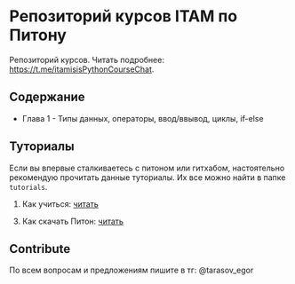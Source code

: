 # Репозиторий курсов ITAM по Питону

Репозиторий курсов. Читать подробнее: https://t.me/itamisisPythonCourseChat.

## Содержание

- Глава 1 - Типы данных, операторы, ввод/ввывод, циклы, if-else

## Туториалы

Если вы впервые сталкиваетесь с питоном или гитхабом, настоятельно рекомендую прочитать данные туториалы. Их все можно найти в папке `tutorials`.

1. Как учиться: [читать](https://github.com/EgorTarasov/ITAM.PythonCource/blob/main/tutorials/1_course.md)
<!-- 2. Как пользоваться Гитхабом: [читать](https://github.com/itatmisis/python-course/blob/master/tutorials/2_github.md)
2. Как выполнять домашку: [читать](https://github.com/itatmisis/python-course/blob/master/tutorials/3_homework.md) -->
3. Как скачать Питон: [читать](https://wiry-confidence-40f.notion.site/Hello-world-968636f0d90749d2aa19cd3ac42f61cd)

## Contribute

По всем вопросам и предложениям пишите в тг: @tarasov_egor

